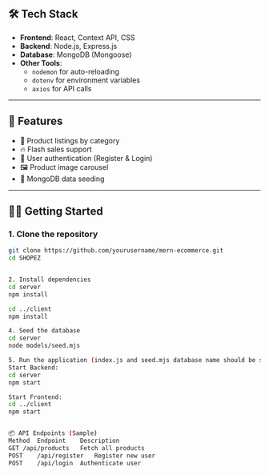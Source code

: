 
## 🛠️ Tech Stack

- **Frontend**: React, Context API, CSS
- **Backend**: Node.js, Express.js
- **Database**: MongoDB (Mongoose)
- **Other Tools**: 
  - `nodemon` for auto-reloading
  - `dotenv` for environment variables
  - `axios` for API calls

---

## 🚀 Features

- 🛒 Product listings by category
- 🔥 Flash sales support
- 🔐 User authentication (Register & Login)
- 🖼️ Product image carousel
- 💾 MongoDB data seeding

---

## 🧑‍💻 Getting Started

### 1. Clone the repository
```bash
git clone https://github.com/yourusername/mern-ecommerce.git
cd SHOPEZ


2. Install dependencies
cd server
npm install

cd ../client
npm install

4. Seed the database 
cd server
node models/seed.mjs

5. Run the application (index.js and seed.mjs database name should be same)
Start Backend:
cd server
npm start

Start Frontend:
cd ../client
npm start


📦 API Endpoints (Sample)
Method	Endpoint	Description
GET	/api/products	Fetch all products
POST	/api/register	Register new user
POST	/api/login	Authenticate user

